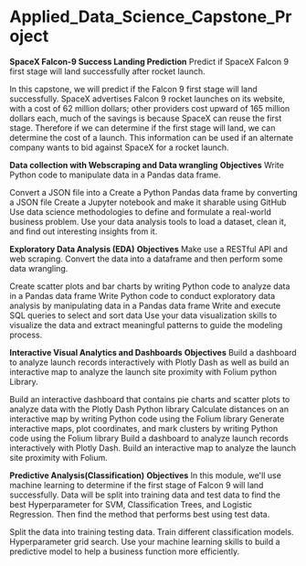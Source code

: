 # Applied_Data_Science_Capstone_Project

**SpaceX Falcon-9 Success Landing Prediction**
Predict if SpaceX Falcon 9 first stage will land successfully after rocket launch.

In this capstone, we will predict if the Falcon 9 first stage will land successfully. SpaceX advertises Falcon 9 rocket launches on its website, with a cost of 62 million dollars; other providers cost upward of 165 million dollars each, much of the savings is because SpaceX can reuse the first stage. Therefore if we can determine if the first stage will land, we can determine the cost of a launch. This information can be used if an alternate company wants to bid against SpaceX for a rocket launch.

**Data collection with Webscraping and Data wrangling**
**Objectives**
Write Python code to manipulate data in a Pandas data frame.

Convert a JSON file into a Create a Python Pandas data frame by converting a JSON file
Create a Jupyter notebook and make it sharable using GitHub
Use data science methodologies to define and formulate a real-world business problem.
Use your data analysis tools to load a dataset, clean it, and find out interesting insights from it.

**Exploratory Data Analysis (EDA)**
**Objectives**
Make use a RESTful API and web scraping. Convert the data into a dataframe and then perform some data wrangling.

Create scatter plots and bar charts by writing Python code to analyze data in a Pandas data frame
Write Python code to conduct exploratory data analysis by manipulating data in a Pandas data frame
Write and execute SQL queries to select and sort data
Use your data visualization skills to visualize the data and extract meaningful patterns to guide the modeling process.

**Interactive Visual Analytics and Dashboards**
**Objectives**
Build a dashboard to analyze launch records interactively with Plotly Dash as well as build an interactive map to analyze the launch site proximity with Folium python Library.

Build an interactive dashboard that contains pie charts and scatter plots to analyze data with the Plotly Dash Python library
Calculate distances on an interactive map by writing Python code using the Folium library
Generate interactive maps, plot coordinates, and mark clusters by writing Python code using the Folium library
Build a dashboard to analyze launch records interactively with Plotly Dash.
Build an interactive map to analyze the launch site proximity with Folium.

**Predictive Analysis(Classification)**
**Objectives**
In this module, we'll use machine learning to determine if the first stage of Falcon 9 will land successfully. Data will be split into training data and test data to find the best Hyperparameter for SVM, Classification Trees, and Logistic Regression. Then find the method that performs best using test data.

Split the data into training testing data.
Train different classification models.
Hyperparameter grid search.
Use your machine learning skills to build a predictive model to help a business function more efficiently.
